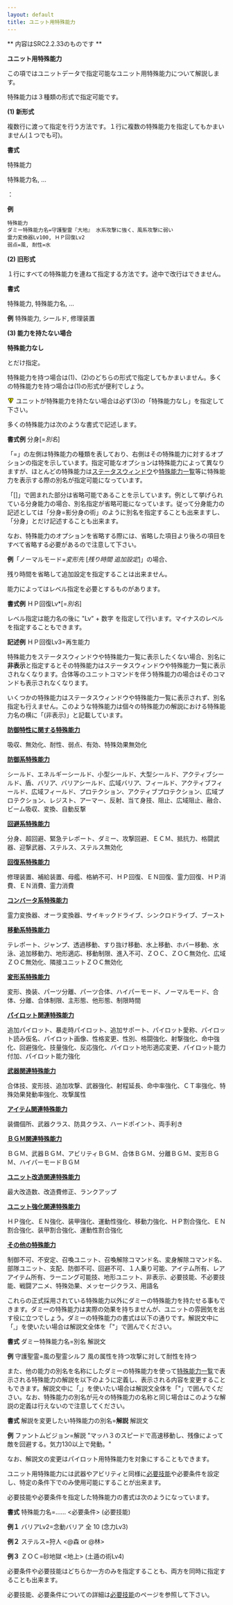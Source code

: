 ```yaml
---
layout: default
title: ユニット用特殊能力
---
```

** 内容はSRC2.2.33のものです **

**ユニット用特殊能力**

この項ではユニットデータで指定可能なユニット用特殊能力について解説します。

特殊能力は３種類の形式で指定可能です。

**(1) 新形式**

複数行に渡って指定を行う方法です。１行に複数の特殊能力を指定してもかまいません(１つでも可)。

**書式**

特殊能力

特殊能力名, …

：

**例**
```sh
特殊能力
ダミー特殊能力名=守護聖霊『大地』 水系攻撃に強く、風系攻撃に弱い
霊力変換器Lv100, ＨＰ回復Lv2
弱点=風, 耐性=水
```

**(2) 旧形式**

１行にすべての特殊能力を連ねて指定する方法です。途中で改行はできません。

**書式**

特殊能力, 特殊能力名, …

**例** 特殊能力, シールド, 修理装置

**(3) 能力を持たない場合**

**特殊能力なし**

とだけ指定。

特殊能力を持つ場合は(1)、(2)のどちらの形式で指定してもかまいません。多くの特殊能力を持つ場合は(1)の形式が便利でしょう。

![](./images/bm0.gif) ユニットが特殊能力を持たない場合は必ず(3)の「特殊能力なし」を指定して下さい。

多くの特殊能力は次のような書式で記述します。

**書式例** 分身[=*別名*]

「=」の左側は特殊能力の種類を表しており、右側はその特殊能力に対するオプションの指定を示しています。指定可能なオプションは特殊能力によって異なりますが、ほとんどの特殊能力は[ステータスウィンドウ](ステータスウインドウ.md)や[特殊能力一覧](特殊能力一覧.md)等に特殊能力を表示する際の別名が指定可能になっています。

「[]」で囲まれた部分は省略可能であることを示しています。例として挙げられている分身能力の場合、別名指定が省略可能になっています。従って分身能力の記述としては「分身=影分身の術」のように別名を指定することも出来ますし、「分身」とだけ記述することも出来ます。

なお、特殊能力のオプションを省略する際には、省略した項目より後ろの項目をすべて省略する必要があるので注意して下さい。

**例**「ノーマルモード=*変形先* [*残り時間 追加設定*]」の場合、

残り時間を省略して追加設定を指定することは出来ません。

能力によってはレベル指定を必要とするものがあります。

**書式例** ＨＰ回復Lv\*[=*別名*]

レベル指定は能力名の後に "Lv" + 数字 を指定して行います。マイナスのレベルを指定することもできます。

**記述例** ＨＰ回復Lv3=再生能力

特殊能力をステータスウィンドウや特殊能力一覧に表示したくない場合、別名に**非表示**と指定するとその特殊能力はステータスウィンドウや特殊能力一覧に表示されなくなります。合体等のユニットコマンドを伴う特殊能力の場合はそのコマンドも表示されなくなります。

いくつかの特殊能力はステータスウィンドウや特殊能力一覧に表示されず、別名指定も行えません。このような特殊能力は個々の特殊能力の解説における特殊能力名の横に「(非表示)」と記載しています。

[**防御特性に関する特殊能力**](防御特性に関する特殊能力.md)

吸収、無効化、耐性、弱点、有効、特殊効果無効化

[**防御系特殊能力**](防御系特殊能力.md)

シールド、エネルギーシールド、小型シールド、大型シールド、アクティブシールド、盾、バリア、バリアシールド、広域バリア、フィールド、アクティブフィールド、広域フィールド、プロテクション、アクティブプロテクション、広域プロテクション、レジスト、アーマー、反射、当て身技、阻止、広域阻止、融合、ビーム吸収、変換、自動反撃

[**回避系特殊能力**](回避系特殊能力.md)

分身、超回避、緊急テレポート、ダミー、攻撃回避、ＥＣＭ、抵抗力、格闘武器、迎撃武器、ステルス、ステルス無効化

[**回復系特殊能力**](回復系特殊能力.md)

修理装置、補給装置、母艦、格納不可、ＨＰ回復、ＥＮ回復、霊力回復、ＨＰ消費、ＥＮ消費、霊力消費

[**コンバータ系特殊能力**](コンバータ系特殊能力.md)

霊力変換器、オーラ変換器、サイキックドライブ、シンクロドライブ、ブースト

[**移動系特殊能力**](移動系特殊能力.md)

テレポート、ジャンプ、透過移動、すり抜け移動、水上移動、ホバー移動、水泳、追加移動力、地形適応、移動制限、進入不可、ＺＯＣ、ＺＯＣ無効化、広域ＺＯＣ無効化、隣接ユニットＺＯＣ無効化

[**変形系特殊能力**](変形系特殊能力.md)

変形、換装、パーツ分離、パーツ合体、ハイパーモード、ノーマルモード、合体、分離、合体制限、主形態、他形態、制限時間

[**パイロット関連特殊能力**](パイロット関連特殊能力.md)

追加パイロット、暴走時パイロット、追加サポート、パイロット愛称、パイロット読み仮名、パイロット画像、性格変更、性別、格闘強化、射撃強化、命中強化、回避強化、技量強化、反応強化、パイロット地形適応変更、パイロット能力付加、パイロット能力強化

[**武器関連特殊能力**](武器関連特殊能力.md)

合体技、変形技、追加攻撃、武器強化、射程延長、命中率強化、ＣＴ率強化、特殊効果発動率強化、攻撃属性

[**アイテム関連特殊能力**](アイテム関連特殊能力.md)

装備個所、武器クラス、防具クラス、ハードポイント、両手利き

[**ＢＧＭ関連特殊能力**](ＢＧＭ関連特殊能力.md)

ＢＧＭ、武器ＢＧＭ、アビリティＢＧＭ、合体ＢＧＭ、分離ＢＧＭ、変形ＢＧＭ、ハイパーモードＢＧＭ

[**ユニット改造関連特殊能力**](ユニット改造関連特殊能力.md)

最大改造数、改造費修正、ランクアップ

[**ユニット強化関連特殊能力**](ユニット強化関連特殊能力.md)

ＨＰ強化、ＥＮ強化、装甲強化、運動性強化、移動力強化、ＨＰ割合強化、ＥＮ割合強化、装甲割合強化、運動性割合強化

[**その他の特殊能力**](その他の特殊能力.md)

制御不可、不安定、召喚ユニット、召喚解除コマンド名、変身解除コマンド名、部隊ユニット、支配、防御不可、回避不可、１人乗り可能、アイテム所有、レアアイテム所有、ラーニング可能技、地形ユニット、非表示、必要技能、不必要技能、戦闘アニメ、特殊効果、メッセージクラス、用語名

これらの正式採用されている特殊能力以外にダミーの特殊能力を持たせる事もできます。ダミーの特殊能力は実際の効果を持ちませんが、ユニットの雰囲気を出す役に立つでしょう。ダミーの特殊能力の書式は以下の通りです。解説文中に「,」を使いたい場合は解説文全体を「"」で囲んでください。

**書式** ダミー特殊能力名=別名 解説文

**例** 守護聖霊=風の聖霊シルフ 風の属性を持つ攻撃に対して耐性を持つ

また、他の能力の別名を名称にしたダミーの特殊能力を使って[特殊能力一覧](特殊能力一覧.md)で表示される特殊能力の解説を以下のように定義し、表示される内容を変更することもできます。解説文中に「,」を使いたい場合は解説文全体を「"」で囲んでください。なお、特殊能力の別名が元々の特殊能力の名称と同じ場合はこのような解説の定義は行えないので注意してください。

**書式** 解説を変更したい特殊能力の別名=**解説** 解説文

**例** ファントムビジョン=解説 "マッハ３のスピードで高速移動し、残像によって敵を回避する。気力130以上で発動。"

なお、解説文の変更はパイロット用特殊能力を対象にすることもできます。

ユニット用特殊能力には武器やアビリティと同様に[必要技能](必要技能.md)や必要条件を設定し、特定の条件下でのみ使用可能にすることが出来ます。

必要技能や必要条件を指定した特殊能力の書式は次のようになっています。

**書式** 特殊能力名=…… <必要条件> (必要技能)

**例１** バリアLv2=念動バリア 全 10 (念力Lv3)

**例２** ステルス=狩人 <@森 or @林>

**例３** ＺＯＣ=砂地獄 <地上> (土遁の術Lv4)

必要条件や必要技能はどちらか一方のみを指定することも、両方を同時に指定することも出来ます。

必要技能、必要条件についての詳細は[必要技能](必要技能.md)のページを参照して下さい。
